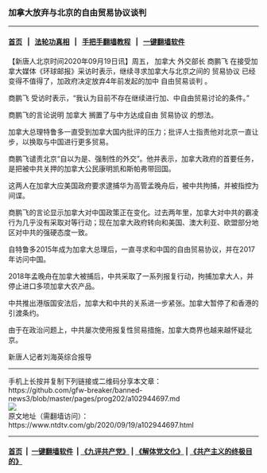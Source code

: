 ### 加拿大放弃与北京的自由贸易协议谈判
------------------------

#### [首页](https://github.com/gfw-breaker/banned-news3/blob/master/README.md) &nbsp;&nbsp;|&nbsp;&nbsp; [法轮功真相](https://github.com/begood0513/basic/blob/master/README.md)  &nbsp;&nbsp;|&nbsp;&nbsp; [手把手翻墙教程](https://github.com/gfw-breaker/guides/wiki)  &nbsp;&nbsp;|&nbsp;&nbsp; [一键翻墙软件](https://github.com/gfw-breaker/nogfw/blob/master/README.md)  



<div><div class="post_content" itemprop="articleBody">
 <p>
  【新唐人北京时间2020年09月19日讯】周五，
  <ok href="https://www.ntdtv.com/gb/加拿大.htm">
   加拿大
  </ok>
  外交部长
  <ok href="https://www.ntdtv.com/gb/商鹏飞.htm">
   商鹏飞
  </ok>
  在接受加拿大媒体《环球邮报》采访时表示，继续寻求加拿大与北京之间的
  <ok href="https://www.ntdtv.com/gb/贸易协议.htm">
   贸易协议
  </ok>
  已经变得不值得了，加政府决定放弃4年前发起的加中
  <ok href="https://www.ntdtv.com/gb/自由贸易谈判.htm">
   自由贸易谈判
  </ok>
  。
 </p>
 <p>
  <ok href="https://www.ntdtv.com/gb/商鹏飞.htm">
   商鹏飞
  </ok>
  受访时表示，“我认为目前不存在继续进行加、中自由贸易讨论的条件。”
 </p>
 <p>
  商鹏飞的言论说明
  <ok href="https://www.ntdtv.com/gb/加拿大.htm">
   加拿大
  </ok>
  搁置了与中方达成自由
  <ok href="https://www.ntdtv.com/gb/贸易协议.htm">
   贸易协议
  </ok>
  的想法。
 </p>
 <p>
  加拿大总理特鲁多一直受到加拿大国内批评的压力；批评人士指责他对北京一直让步，以换取与中国进行更多贸易。
 </p>
 <p>
  商鹏飞谴责北京“自以为是、强制性的外交”。他并表示，加拿大政府的首要任务，是把被中共关押的加拿大公民康明凯和斯帕弗带回国。
 </p>
 <p>
  这两人在加拿大应美国政府要求逮捕华为高管孟晚舟后，被中共拘捕，并被指控为间谍。
 </p>
 <p>
  商鹏飞的言论显示加拿大对中国政策正在变化。过去两年里，加拿大对中共的霸凌行为几乎没有采取对等行动；现在加拿大政府转向和美国、澳大利亚、欧盟部分地区对中共的强硬态度一致。
 </p>
 <p>
  自特鲁多2015年成为加拿大总理后，一直寻求和中国的自由贸易协议，并在2017年访问中国。
 </p>
 <p>
  2018年孟晚舟在加拿大被捕后，中共采取了一系列报复行动，拘捕加拿大人，并停止进口多项加拿大农产品。
 </p>
 <p>
  中共推出港版国安法后，加拿大和中共的关系进一步紧张。加拿大暂停了和香港的引渡条约。
 </p>
 <p>
  由于在政治问题上，中共屡次使用报复性贸易措施，加拿大商界也越来越怀疑北京。
 </p>
 <p>
  新唐人记者刘海英综合报导
 </p>
 <div class="single_ad">
 </div>
</div>
</div>
<hr/>
手机上长按并复制下列链接或二维码分享本文章：<br/>
https://github.com/gfw-breaker/banned-news3/blob/master/pages/prog202/a102944697.md <br/>
<a href='https://github.com/gfw-breaker/banned-news3/blob/master/pages/prog202/a102944697.md'><img src='https://github.com/gfw-breaker/banned-news3/blob/master/pages/prog202/a102944697.md.png'/></a> <br/>
原文地址（需翻墙访问）：https://www.ntdtv.com/gb/2020/09/19/a102944697.html


------------------------
#### [首页](https://github.com/gfw-breaker/banned-news3/blob/master/README.md) &nbsp;|&nbsp; [一键翻墙软件](https://github.com/gfw-breaker/nogfw/blob/master/README.md) &nbsp;| [《九评共产党》](https://github.com/gfw-breaker/9ping.md/blob/master/README.md#九评之一评共产党是什么) | [《解体党文化》](https://github.com/gfw-breaker/jtdwh.md/blob/master/README.md) | [《共产主义的终极目的》](https://github.com/gfw-breaker/gczydzjmd.md/blob/master/README.md)


<img src='http://gfw-breaker.win/banned-news3/pages/prog202/a102944697.md' width='0px' height='0px'/>